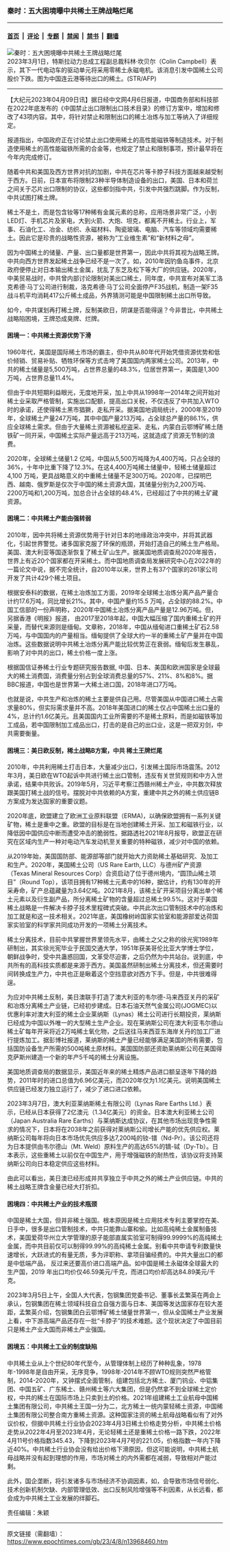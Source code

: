 ### 秦时：五大困境曝中共稀土王牌战略烂尾

---

#### [首页](../../../..?n13968460) &nbsp;|&nbsp; [评论](../../../../../epoch-comment?n13968460) &nbsp;|&nbsp; [专题](../../../../../epoch-special?n13968460) &nbsp;|&nbsp; [禁闻](../../../../../epoch-news?n13968460) &nbsp;|&nbsp; [禁书](../../../../../books?n13968460) &nbsp;|&nbsp; [翻墙](https://github.com/gfw-breaker/nogfw/blob/master/README.md?n13968460)


<div><img alt="秦时：五大困境曝中共稀土王牌战略烂尾" class="attachment-djy_600_400 size-djy_600_400 wp-post-image" src="https://i.epochtimes.com/assets/uploads/2023/03/id13948776-3_new_000_Hkg4177125-600x400.jpg"/>
<div class="caption">
 2023年3月1日，特斯拉动力总成工程副总裁科林·坎贝尔（Colin Campbell）表示，其下一代电动车的驱动单元将采用零稀土永磁电机。该消息引发中国稀土公司股价下跌。图为中国连云港等待出口的稀土。(STR/AFP)
</div></div><hr/><div class="post_content" id="artbody" itemprop="articleBody">
 <!-- article content begin -->
 <p>
  【大纪元2023年04月09日讯】据日经中文网4月6日报道，中国商务部和科技部在2022年底发布的《中国禁止出口限制出口技术目录》的修订方案中，增加和修改了43项内容。其中，将针对禁止和限制出口的稀土冶炼与加工等纳入了详细规定。
 </p>
 <p>
  报道指出，中国政府正在讨论禁止出口使用稀土的高性能磁铁等制造技术。对于制造使用稀土的高性能磁铁所需的合金等，也规定了禁止和限制事项，预计最早将在今年内完成修订。
 </p>
 <p>
  随着中共和美国及西方世界对抗的加剧，中共在芯片等卡脖子科技方面越来越受制于西方。日前，日本宣布将限制23种半导体制造设备的出口，美国、日本和荷兰之间关于芯片出口限制的协议，这些都剑指中共，引发中共强烈跳脚。作为反制，中共试图打稀土牌。
 </p>
 <p>
  稀土不是土，而是包含钕等17种稀有金属元素的总称，应用场景非常广泛，小到LED灯、手机芯片及家电，大到火箭、大炮、坦克，都离不开稀土。行业上，军事、石油化工、冶金、纺织、永磁材料、陶瓷玻璃、电脑、汽车等领域均需要稀土。因此它是珍贵的战略性资源，被称为“工业维生素”和“新材料之母”。
 </p>
 <p>
  因为中国稀土的储量、产量、出口量都是世界第一，因此中共将其视为战略王牌。中共向西方世界发起稀土战争已经不是一次了。如，2010年因钓鱼岛事件，北京政府便停止对日本输出稀土金属，扰乱了东芝及松下等大厂的供应链。2020年，中美贸易战时，中共曾内部讨论限制对美出口稀土，同年度，中共宣布对美军工洛克希德·马丁公司进行制裁，洛克希德·马丁公司全面停产F35战机，制造一架F35战斗机平均消耗417公斤稀土成品，外界猜测可能是中国限制稀土出口所导致。
 </p>
 <p>
  如今，中共谋划再打稀土牌，反制美欧日，阴谋是否能得逞？今非昔比，中共稀土战略陷困境，王牌恐成臭牌、烂牌。
 </p>
 <h4>
  困境一：中共稀土资源优势下滑
 </h4>
 <p>
  1960年代，美国是国际稀土市场的霸主，但中共从80年代开始凭借资源优势和低价倾销、贸易补贴、牺牲环保等方式击垮了美国国内两家稀土公司。2013年，中共的稀土储量是5,500万吨，占世界总量的48.3%，位居世界第一，美国是1,300万吨，占世界总量11.4%。
 </p>
 <p>
  但由于中共短期利益眼光，无度地开采，加上中共从1998年—2014年之间开始对稀土业采取严格管制，实施出口配额，提高出口关税，不仅违反了中共加入WTO时的承诺，还使得稀土黑市猖獗，走私开采。据美国地调局统计，2000年至2019年，全球稀土产量247万吨，其中中国产量213万吨，占全球总产量的86.1%，供应全球稀土需求。但由于大量稀土资源被私挖盗采、走私，内蒙白云鄂博矿稀土随铁矿一同开采，中国稀土实际产量远高于213万吨，这就造成了资源无节制的浪费。
 </p>
 <p>
  2020年，全球稀土储量1.2 亿吨，中国从5,500万吨降为4,400万吨，只占全球的36%，十年中比重下降了12.3%。在这4,400万吨稀土储量中，轻稀土储量超过4,100 万吨，更具战略意义的中重稀土储量不足300万吨。2020年，已探明巴西、越南、俄罗斯是仅次于中国的稀土资源大国，其储量分别为2,200万吨、2200万吨和1,200万吨，加总合计占全球的48.4%，已经超过了中共的稀土矿藏资源。
 </p>
 <h4>
  困境二：中共稀土产能由强转弱
 </h4>
 <p>
  2010年，因中共将稀土资源优势用于针对日本的地缘政治冲突中，并将其武器化，引起世界警觉。诸多国家克服了环保的瓶颈，开始打造自己的稀土生产格局。美国、澳大利亚等国逐渐恢复了稀土矿山生产。据美国地质调查局2020年报告，世界上有近20个国家都在开采稀土。而中国地质调查局发展研究中心在2022年的一篇论文中说，据不完全统计，自2010年以来，世界上有37个国家的261家公司开发了共计429个稀土项目。
 </p>
 <p>
  根据安泰科的数据，在稀土冶炼加工方面，2019年全球稀土冶炼分离产品产量合计约17.6万吨，同比增长21%。其中，中国产量约15.5 万吨，占全球的88.2%。中国工信部的一份声明称，2020年中国稀土冶炼分离产品产量是12.96万吨。但，另据香港《明报》报道， 由2017至2018年起，中国大幅压缩了国内重稀土矿的开采量，而替代来源则是缅甸。文章称，2018年，中国从缅甸进口重稀土矿石2.58万吨，与中国国内的产量相当。缅甸提供了全球大约一半的重稀土矿产量并在中国冶炼。这些数据说明中共稀土冶炼分离产能比较优势正在衰弱。缅甸后发生暴乱，影响了对中共的出口，稀土价格一度上涨。
 </p>
 <p>
  根据国信证券稀土行业专题研究报告数据, 中国、日本、美国和欧洲国家是全球最大的稀土消费国，消费量分别占到全球消费总量的57%、21%、8%和8%。据BBC报道，中国也是世界第一大稀土进口国，2018年进口7万吨。
 </p>
 <p>
  也就是说，中共生产和冶炼的稀土主要是供自己用。尽管美国从中国进口稀土占需求量80%，但实际需求量并不高。2018年美国进口的稀土仅占中国稀土出口量的4%，总计约1.6亿美元。且美国国内工业所需要的不是稀土原料，而是如磁铁等加工成品，若中国限制加工成品出口，打击的是自己的出口业，这是一把双刃剑，中共需要衡量。
 </p>
 <h4>
  困境三：美日欧反制，稀土战略B方案，中共
  <ok href="https://www.epochtimes.com/gb/tag/%E7%A8%80%E5%9C%9F%E7%8E%8B%E7%89%8C%E7%83%82%E5%B0%BE.html">
   稀土王牌烂尾
  </ok>
 </h4>
 <p>
  2010年，中共利用稀土打击日本，大量减少出口，引发稀土国际市场震荡。2012年3月，美日欧在WTO起诉中共进行稀土出口管制，违反有关世贸规则和中方入世承诺，结果中共败诉。2019年5月，习近平考察江西赣州稀土产业，中共数次释放跟美国打稀土战的信号。摆脱对中共依赖的A方案，重建中共之外的稀土供应链B方案成为发达国家的重要议题。
 </p>
 <p>
  2020年底，欧盟建立了欧洲工业原料联盟（ERMA)，以确保欧盟拥有一系列关键矿物，稀土是重中之重。欧盟的目标是在当地创建稀土开采、加工和磁铁行业，以降低因中国供应中断而遭受冲击的脆弱性。据路透社2021年8月报导，欧盟正在研究在区域内生产一种对电动汽车发动机至关重要的特种磁铁，减少对中国的依赖。
 </p>
 <p>
  从2019年始，美国国防部、能源部等部门就开始大力资助稀土基础研究、及加工和生产。2020年，美国稀土公司（US Rare Earth, LLC）与德州矿产资源（Texas Mineral Resources Corp）合资启动了位于德州境内，“圆顶山稀土项目”（Round Top），该项目拥有17种稀土元素中的16种，据估计，约有130年的开采寿命，矿产总蕴藏量为3.64亿吨。2021年8月，该稀土矿开采项目分离出单个稀土元素以及衍生副产品，所分离稀土矿物的含量超过总稀土99.5%。这对于美国稀土战略是一件解决卡脖子技术里程碑式突破。中共此次出口管制技术中的冶炼和加工就是和这一技术相关。2021年底，美国橡树岭国家实验室和能源部爱达荷国家实验室的科学家共同成功开发的一项稀土分离技术。
 </p>
 <p>
  稀土分离技术，目前中共掌握世界里领先水平，由稀土之父之称的徐光宪1989年研制出，其实徐光宪毕业于民国交通大学，1951年获美哥伦比亚大学博士学位，朝鲜战争时，受中共蛊惑回国，文革受尽迫害，之后仍然为中共站台。说到底，中共所有的高科技实质都是来源于西方。美国虽然研制出稀土分离技术，但还需要时间转换成生产力，中共也正是瞅着这个空挡意欲对西方下手。但是，中共很难得逞。
 </p>
 <p>
  为应对中共稀土反制，美日澳联手打造了澳大利亚的韦尔德-马来西亚关丹的采矿和冶炼分离稀土产业链，已经初步建成。日本石油天然气金属公司(JOGMEC)以优惠利率对澳大利亚的稀土企业莱纳斯（Lynas）稀土公司进行长期投资，莱纳斯已经成为中国以外唯一的大型稀土生产企业。现在莱纳斯公司在澳大利亚韦尔德山稀土矿每年开采将近2万吨稀土氧化物，之后送往马来西亚东海岸关丹的加工厂进行提炼加工。据彭博社报道，莱纳斯的稀土产量已经能够满足美国的所有需要，包括国防设备生产所需的500吨稀土原材料。美国国防部还资助莱纳斯公司在美国得克萨斯州建造一个新的年产5千吨的稀土分离设施。
 </p>
 <p>
  美国地质调查局的数据显示，美国近年来的稀土精炼产品进口额呈逐年下降的趋势，2011年时的进口总值为6.96亿美元，而2020年仅为1.1亿美元。说明美国稀土供应链已经发力独立运行了，减少了进口进口依赖。
 </p>
 <p>
  2023年3月7日，澳大利亚莱纳斯稀土有限公司（Lynas Rare Earths Ltd.）表示，已经从日本获得了2亿澳元（1.34亿美元）的资金。日本澳大利亚稀土公司（Japan Australia Rare Earths）与莱纳斯达成协议，在其他市场出现竞争性需求的情况下，日本将在2038年之前获得对莱纳斯公司增长产能的优先供应权。莱纳斯公司每年将向日本市场优先供应多达7,200吨的钕-镨（Nd-Pr）。该公司还将为日本提供由韦尔德山（Mt. Weld）原料生产的高达65%的镝-铽（Dy-Tb）。日本表示，这些重稀土以前仅在中国生产，用于增强磁铁的耐热性，该协议将支持莱纳斯公司向日本稳定供应这些材料。
 </p>
 <p>
  由此可以看出，美日澳已经形成并共享独立于中共之外的稀土产业供应链。中共的稀土战略王牌含金量已经大打折扣。
 </p>
 <h4>
  困境四：中共稀土产业的技术瓶颈
 </h4>
 <p>
  中国是稀土大国，但并非稀土强国。根本原因是稀土应用技术专利主要掌控在美、日手中，很多是出口管制技术，中共只能靠山寨和偷。比如高纯稀土金属制备技术，美国爱荷华州立大学管理的原子能部直属实验室可制得99.9999%的高纯稀土金属，而中共目前仅可以制得99.99%的高纯稀土金属。别看中共申请专利数量快速增长，大跃进式的有量无质，多为评职称、拿项目骗经费的。中共大量出口的都是中低端产品， 反过来还要高价进口高端产品。如中国是稀土永磁体全球最大的生产国，2019 年出口均价仅46.59美元/千克，而进口均价却高达84.89美元/千克。
 </p>
 <p>
  2023年3月5日上午，全国人大代表，包钢集团党委书记、董事长孟繁英在两会上承认，包钢集团在稀土领域科技自立自强方面与日本、美国等发达国家存在较大差距，孟繁英介绍，包钢集团白云鄂博矿稀土储量世界第一，但从全国稀土产业发展上看，中下游高端产品还存在一批“卡脖子”的技术难题。这个现状决定了中国目前只是稀土产业大国而非稀土产业强国。
 </p>
 <h4>
  困境五：中共稀土工业的制度缺陷
 </h4>
 <p>
  中共稀土业从上个世纪80年代至今，从管理体制上经历了种种乱象，1978年-1998年是自由开采，无序竞争，1998年-2014年不顾WTO规则突然严格管制，2014-2020年，又钟摆式全面管制，组建包括北方稀土、厦门钨业、中铝集团、中国五矿、广东稀土、赣州稀土等六大集团，但是仍然拿不到全球稀土定价权，中共的稀土在国际市场上只卖到土的价格。2021年组建稀土工业航母中国稀土集团有限公司，中共稀土王国一分为二，北方稀土一统内蒙轻稀土资源，中国稀土集团有限公司整合南方重稀土资源。这种国家注资的稀土航母战略看似有了对外议价权，但据中共稀土行业协会2023年4月3日稀土价格走势分析，中共稀土价格走势从2022年4月至2023年4月，无论轻稀土还是重稀土价格一路下跌，2022年4月11号价格指数345.43，下降到2023年4月7号的221.05，价格指数一年内下降近40%。中共稀土行业协会没有给出价格下滑原因，但这可能说明，中共稀土航母战略并没有起到理想的作用，市场对稀土的内外需都在减弱，导致相对产能过剩。
 </p>
 <p>
  此外，国企垄断，将引发诸多与市场经济不协调因素，如，会导致市场信号弱化、技术创新机制欠缺、内部管理低效、出口反制风险增强等不利因素，从长远看，都会成为中共稀土工业发展的绊脚石。
 </p>
 <p>
  责任编辑：朱颖
 </p>
 <!-- article content end -->
 <div id="below_article_ad">
 </div>
</div>


---

原文链接（需翻墙）：https://www.epochtimes.com/gb/23/4/8/n13968460.htm